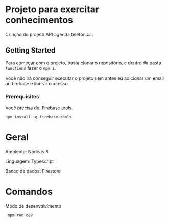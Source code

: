 # Projeto para exercitar conhecimentos

Criação do projeto API agenda telefônica.

## Getting Started

Para começar com o projeto, basta clonar o repositório, e dentro da pasta ``functions`` fazer o ``npm i``.

Você não irá conseguir executar o projeto sem antes eu adicionar um email ao firebase e liberar o acesso.

### Prerequisites

Você precisa de:
Firebase tools
```
npm install -g firebase-tools
```

# Geral

Ambiente: NodeJs 8

Linguagem: Typescript

Banco de dados: Firestore


# Comandos

Modo de desenvolvimento

`` 
  npm run dev
`` 
